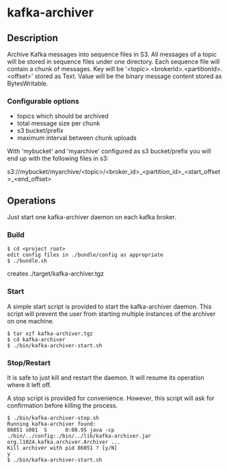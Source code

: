 # kafka-archiver

## Description

Archive Kafka messages into sequence files in S3.
All messages of a topic will be stored in sequence files under one directory. Each sequence file will contain a chunk of messages.
Key will be '&lt;topic>.&lt;brokerId>.&lt;partitionId>.&lt;offset>' stored as Text. Value will be the binary message content stored as BytesWritable.

### Configurable options
- topics which should be archived
- total message size per chunk
- s3 bucket/prefix
- maximum interval between chunk uploads

With 'mybucket' and 'myarchive' configured as s3 bucket/prefix you will end up with the following files in s3:

s3://mybucket/myarchive/&lt;topic>/&lt;broker\_id>\_&lt;partition\_id>\_&lt;start\_offset>\_&lt;end\_offset>

## Operations

Just start one kafka-archiver daemon on each kafka broker.

### Build
```
$ cd <project root>
edit config files in ./bundle/config as appropriate
$ ./bundle.sh
```

creates ./target/kafka-archiver.tgz

### Start

A simple start script is provided to start the kafka-archiver daemon. This script will prevent the user from starting multiple instances of the archiver on one machine.

```
$ tar xzf kafka-archiver.tgz
$ cd kafka-archiver
$ ./bin/kafka-archiver-start.sh
```

### Stop/Restart

It is safe to just kill and restart the daemon. It will resume its operation where it left off.

A stop script is provided for convenience. However, this script will ask for confirmation before killing the process.

```
$ ./bin/kafka-archiver-stop.sh
Running kafka-archiver found:
86051 s001  S      0:08.95 java -cp ./bin/../config:./bin/../lib/kafka-archiver.jar org.l1024.kafka.archiver.Archiver ...
Kill archiver with pid 86051 ? [y/N]
y
$ ./bin/kafka-archiver-start.sh
```